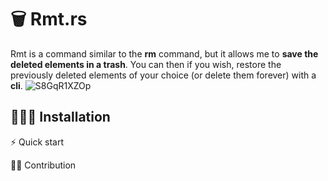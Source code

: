 # 🗑️ Rmt.rs

Rmt is a command similar to the **rm** command, but it allows me to **save the deleted elements in a trash**. You can then if you wish, restore the previously deleted elements of your choice (or delete them forever) with a **cli**.
![S8GqR1XZOp](https://user-images.githubusercontent.com/53370597/194922266-d193de4b-c276-4e67-b91b-fef47d21b486.gif)


## 👨🏽‍💻 Installation



⚡️ Quick start



🫵🏼 Contribution
